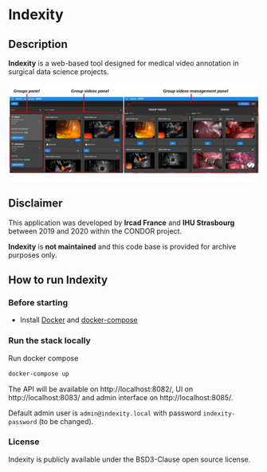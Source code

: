 # Indexity

## Description

**Indexity** is a web-based tool designed for medical video annotation in surgical data science projects.

![](indexity.jpg)


## Disclaimer

This application was developed by
**Ircad France** and **IHU Strasbourg** between 2019 and 2020 within the CONDOR project.

**Indexity** is **not maintained** and this code base
is provided for archive purposes only.

## How to run Indexity

### Before starting

- Install [Docker](https://docs.docker.com/install/linux/docker-ce/ubuntu/)
  and [docker-compose](https://docs.docker.com/compose/install/)

### Run the stack locally

Run docker compose

```bash
docker-compose up
```

The API will be available on http://localhost:8082/, UI on http://localhost:8083/ and admin interface on http://localhost:8085/.

Default admin user is `admin@indexity.local` with password `indexity-password` (to be changed).

### License

Indexity is publicly available under the BSD3-Clause open source license.